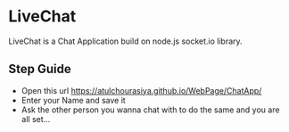 
# LiveChat

LiveChat is a Chat Application build on node.js socket.io library. 

## Step Guide
- Open this url https://atulchourasiya.github.io/WebPage/ChatApp/
- Enter your Name and save it 
- Ask the other person you wanna chat with to do the same and you are all set...